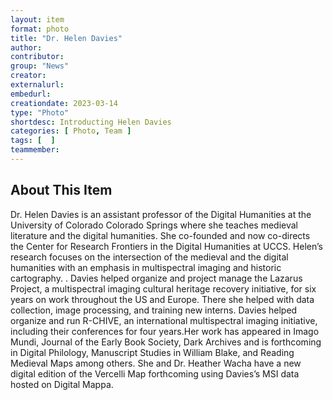 ```yaml
---
layout: item
format: photo
title: "Dr. Helen Davies"
author: 
contributor: 
group: "News"
creator: 
externalurl: 
embedurl: 
creationdate: 2023-03-14
type: "Photo"
shortdesc: Introducting Helen Davies
categories: [ Photo, Team ]
tags: [  ]
teammember: 
---
```

## About This Item
Dr. Helen Davies is an assistant professor of the Digital Humanities at the University of Colorado Colorado Springs where she teaches medieval literature and the digital humanities. She co-founded and now co-directs the Center for Research Frontiers in the Digital Humanities at UCCS. Helen’s research focuses on the intersection of the medieval and the digital humanities with an emphasis in multispectral imaging and historic cartography. . Davies helped organize and project manage the Lazarus Project, a multispectral imaging cultural heritage recovery initiative, for six years on work throughout the US and Europe. There she helped with data collection, image processing, and training new interns. Davies helped organize and run R-CHIVE, an international multispectral imaging initiative, including their conferences for four years.Her work has appeared in Imago Mundi, Journal of the Early Book Society, Dark Archives and is forthcoming in Digital Philology, Manuscript Studies in William Blake, and Reading Medieval Maps among others. She and Dr. Heather Wacha have a new digital edition of the Vercelli Map forthcoming using Davies’s MSI data hosted on Digital Mappa.
